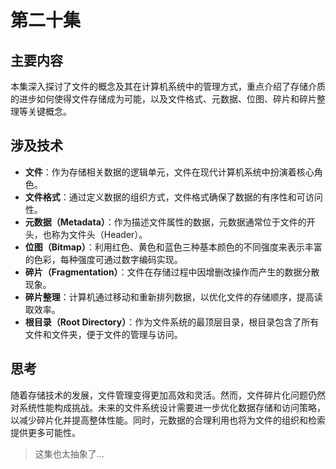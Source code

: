 # 第二十集

## 主要内容

本集深入探讨了文件的概念及其在计算机系统中的管理方式，重点介绍了存储介质的进步如何使得文件存储成为可能，以及文件格式、元数据、位图、碎片和碎片整理等关键概念。

## 涉及技术

- **文件**：作为存储相关数据的逻辑单元，文件在现代计算机系统中扮演着核心角色。
- **文件格式**：通过定义数据的组织方式，文件格式确保了数据的有序性和可访问性。
- **元数据（Metadata）**：作为描述文件属性的数据，元数据通常位于文件的开头，也称为文件头（Header）。
- **位图（Bitmap）**：利用红色、黄色和蓝色三种基本颜色的不同强度来表示丰富的色彩，每种强度可通过数字编码实现。
- **碎片（Fragmentation）**：文件在存储过程中因增删改操作而产生的数据分散现象。
- **碎片整理**：计算机通过移动和重新排列数据，以优化文件的存储顺序，提高读取效率。
- **根目录（Root Directory）**：作为文件系统的最顶层目录，根目录包含了所有文件和文件夹，便于文件的管理与访问。

## 思考

随着存储技术的发展，文件管理变得更加高效和灵活。然而，文件碎片化问题仍然对系统性能构成挑战。未来的文件系统设计需要进一步优化数据存储和访问策略，以减少碎片化并提高整体性能。同时，元数据的合理利用也将为文件的组织和检索提供更多可能性。

> 这集也太抽象了...